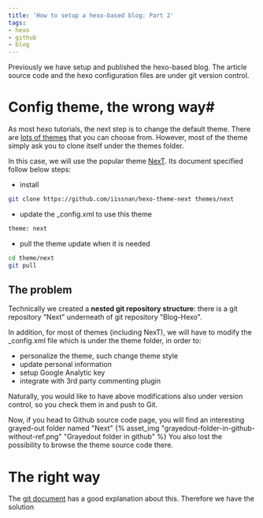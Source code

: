 ```yaml
---
title: 'How to setup a hexo-based blog: Part 2'
tags:
- hexo
- github
- blog
---
```


Previously we have setup and published the hexo-based blog. The article source code and the hexo configuration files are under git version control.  

# Config theme, the wrong way#
As most hexo tutorials, the next step is to change the default theme. There are [lots of themes](https://hexo.io/themes/) that you can choose from. However, most of the theme simply ask you to clone itself under the themes folder. 

In this case, we will use the popular theme [NexT](https://github.com/iissnan/hexo-theme-next). Its document specified follow below steps:
- install
```bash
git clone https://github.com/iissnan/hexo-theme-next themes/next
```
- update the _config.xml to use this theme
```bash
theme: next
```
- pull the theme update when it is needed 
```bash
cd theme/next
git pull
```
## The problem ##
Technically we created a **nested git repository structure**: there is a git repository "Next" underneath of git repository "Blog-Hexo".

In addition, for most of themes (including NexT), we will have to modify the _config.xml file which is under the theme folder, in order to:
- personalize the theme, such change theme style
- update personal information
- setup Google Analytic key
- integrate with 3rd party commenting plugin

Naturally, you would like to have above modifications also under version control, so you check them in and push to Git.  

Now, if you head to Github source code page, you will find an interesting grayed-out folder named "Next"
{% asset_img "grayedout-folder-in-github-without-ref.png" "Grayedout folder in github" %}
You also lost the possibility to browse the theme source code there.

# The right way #
The [git document](https://git-scm.com/book/en/v2/Git-Tools-Submodules) has a good explanation about this. Therefore we have the solution 
